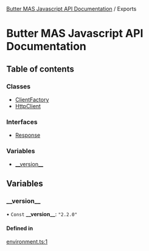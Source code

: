 [Butter MAS Javascript API Documentation](README.md) / Exports

# Butter MAS Javascript API Documentation

## Table of contents

### Classes

- [ClientFactory](classes/ClientFactory.md)
- [HttpClient](classes/HttpClient.md)

### Interfaces

- [Response](interfaces/Response.md)

### Variables

- [\_\_version\_\_](modules.md#__version__)

## Variables

### \_\_version\_\_

• `Const` **\_\_version\_\_**: ``"2.2.0"``

#### Defined in

[environment.ts:1](https://github.com/butter-robotics/Butter.MAS.JavascriptAPI/blob/0d4a361/butter/mas/environment.ts#L1)
